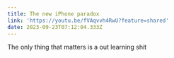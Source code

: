 ```yaml
---
title: The new iPhone paradox
link: 'https://youtu.be/fVAqvvh4RwU?feature=shared'
date: 2023-09-23T07:12:04.333Z
---
```


The only thing that matters is a out learning shit
